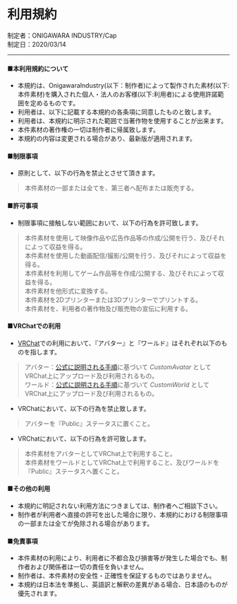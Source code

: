 # 利用規約
 
制定者：ONIGAWARA INDUSTRY/Cap  
制定日：2020/03/14 
***

#### ■本利用規約について

- 本規約は、OnigawaraIndustry(以下：制作者)によって製作された素材(以下:本件素材)を購入された個人・法人のお客様(以下:利用者)による使用許諾範囲を定めるものです。
- 利用者は、以下に記載する本規約の各条項に同意したものと致します。
- 利用者は、本規約に明示された範囲で当著作物を使用することが出来ます。
- 本件素材の著作権の一切は制作者に帰属致します。
- 本規約の内容は変更される場合があり、最新版が適用されます。


#### ■制限事項

- 原則として、以下の行為を禁止とさせて頂きます。
> 本件素材の一部または全てを、第三者へ配布または販売する。


#### ■許可事項

- 制限事項に接触しない範囲において、以下の行為を許可致します。  
> 本件素材を使用して映像作品や広告作品等の作成/公開を行う、及びそれによって収益を得る。  
> 本件素材を使用した動画配信/撮影/公開を行う、及びそれによって収益を得る。  
> 本件素材を利用してゲーム作品等を作成/公開する、及びそれによって収益を得る。  
> 本件素材を他形式に変換する。  
> 本件素材を2Dプリンターまたは3Dプリンターでプリントする。  
> 本件素材を、利用者の著作物及び販売物の宣伝に利用する。  


#### ■VRChatでの利用

- [VRChat](https://vrchat.com/)での利用において、『アバター』と『ワールド』はそれぞれ以下のものを指します。
> アバター：[公式に説明される手順](https://docs.vrchat.com/docs/creating-your-first-avatar)に基づいて *CustomAvatar* としてVRChat上にアップロード及び利用されるもの。  
> ワールド：[公式に説明される手順](https://docs.vrchat.com/docs/creating-your-first-world)に基づいて *CustomWorld* としてVRChat上にアップロード及び利用されるもの。

- VRChatにおいて、以下の行為を禁止致します。
> アバターを『Public』ステータスに置くこと。

- VRChatにおいて、以下の行為を許可致します。
> 本件素材をアバターとしてVRChat上で利用すること。  
> 本件素材をワールドとしてVRChat上で利用すること、及びワールドを『Public』ステータスへ置くこと。  


#### ■その他の利用

- 本規約に明記されない利用方法につきましては、制作者へご相談下さい。  
- 制作者が利用者へ直接の許可を出した場合に限り、本規約における制限事項の一部または全てが免除される場合があります。  


#### ■免責事項

- 本件素材の利用により、利用者に不都合及び損害等が発生した場合でも、制作者および関係者は一切の責任を負いません。  
- 制作者は、本件素材の安全性・正確性を保証するものではありません。  
- 本規約は日本法を準拠し、英語訳と解釈の差異がある場合、日本語のものが優先されます。  
